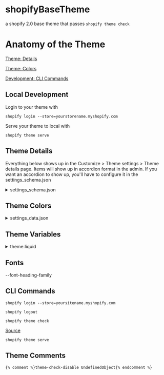 # shopifyBaseTheme

a shopify 2.0 base theme that passes `shopify theme check`

# Anatomy of the Theme

[Theme: Details]()

[Theme: Colors]()

[Development: CLI Commands](#cli-commands)

## Local Development

Login to your theme with 
```
shopify login --store=yourstorename.myshopify.com
```

Serve your theme to local with
```
shopify theme serve
```

## Theme Details

Everything below shows up in the Customize > Theme settings > Theme details page. Items will show up in accordion format in the admin. If you want an accordion to show up, you'll have to configure it in the settings_schema.json

<details>
  <summary>settings_schema.json</summary>
  
  ```json
  {
    "name": "theme_info",
    "theme_name": "Dawn",
    "theme_version": "2.5.0",
    "theme_author": "Shopify",
    "theme_documentation_url": "https://help.shopify.com/manual/online-store/themes/os20/themes-by-shopify/dawn",
    "theme_support_url": "https://support.shopify.com/"
  },
  ```
</details>

## Theme Colors

<details>
  <summary>settings_data.json</summary>
  
  ```json
  "Craft": {
  "colors_primaryColor": "#EFECEC",
  "colors_secondaryColor": "#2A332F",
  "colors_foregroundColor": "#476154",
  "colors_text": "#1C1A1A",
  "colors_outline_button_labels": "#7B8382",
  "colors_background_1": "#EFECEC",
  "colors_background_2": "#C1BCAE",
  "type_header_font": "americana_n4",
  "type_body_font": "quattrocento_sans_n4",
  "sections": {
     "footer": {
      "type": "footer",
      "settings": {
        "color_scheme": "accent-1"
       },
      "blocks": {
        "menu": {
        "type": "link_list"
         },
         "text": {
           "type": "text"
          }
       },
       "block_order": [
         "menu",
         "text"
       ]
   }
   }
  }
  ```
</details>

## Theme Variables

<details>
  <summary>theme.liquid</summary>
  
  ```liquid
  {% style %}
    :root {
      /* Colors */
      --primaryButton: red;
      --primaryButton: {{ settings.colors_primaryColor }};
    }
  {% endstyle %}
  ```
  
</details>

</hr>

## Fonts

--font-heading-family

## CLI Commands

`shopify login --store=yoursitename.myshopify.com`

`shopify logout`

`shopify theme check`

[Source](https://shopify.dev/changelog/online-store-2-0-detect-theme-errors-with-theme-check)

`shopify theme serve`

## Theme Comments

```liquid
{% comment %}theme-check-disable UndefinedObject{% endcomment %}
```
